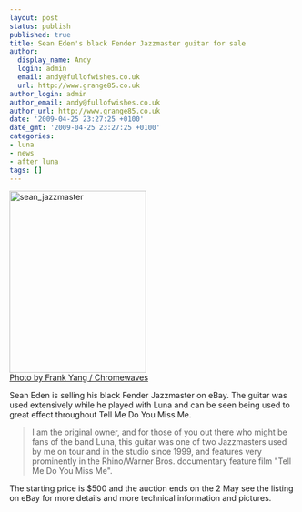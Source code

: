 ```yaml
---
layout: post
status: publish
published: true
title: Sean Eden's black Fender Jazzmaster guitar for sale
author:
  display_name: Andy
  login: admin
  email: andy@fullofwishes.co.uk
  url: http://www.grange85.co.uk
author_login: admin
author_email: andy@fullofwishes.co.uk
author_url: http://www.grange85.co.uk
date: '2009-04-25 23:27:25 +0100'
date_gmt: '2009-04-25 23:27:25 +0100'
categories:
- luna
- news
- after luna
tags: []
---
```

<div class="imagebox-a"><a href="http://www.chromewaves.net/concertPhotos.php?concert=luna2&#038;id=09"><img src="https://www.fullofwishes.co.uk/wp/wp-content/uploads/2009/04/sean_jazzmaster.jpg" alt="sean_jazzmaster" title="sean_jazzmaster" width="240" height="320" class="alignnone size-full wp-image-1197" /></a><br/><a href="http://www.chromewaves.net/concertPhotos.php?concertPhotosID=65">Photo by Frank Yang / Chromewaves</a></div>
<p>Sean Eden is <span class="removed_link" title="http://cgi.ebay.com/ws/eBayISAPI.dll?ViewItem&item=260399835875">selling his black Fender Jazzmaster on eBay</span>. The guitar was used extensively while he played with Luna and can be seen being used to great effect throughout Tell Me Do You Miss Me. </p>
<blockquote><p>I am the original owner, and for those of you out there who might be fans of the band Luna, this guitar was one of two Jazzmasters used by me on tour and in the studio since 1999, and features very prominently in the Rhino/Warner Bros. documentary feature film "Tell Me Do You Miss Me".</p></blockquote>
<p>The starting price is $500 and the auction ends on the 2 May <span class="removed_link" title="http://cgi.ebay.com/ws/eBayISAPI.dll?ViewItem&item=260399835875">see the listing on eBay</span> for more details and more technical information and pictures.</p>
